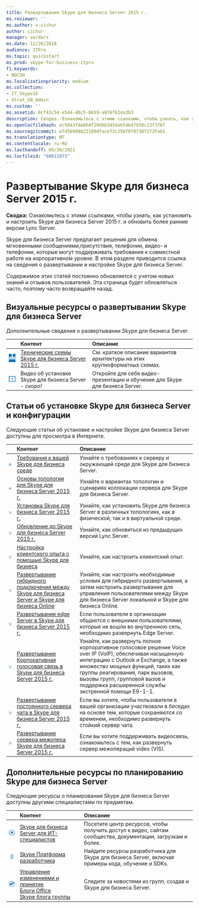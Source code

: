 ```yaml
---
title: Развертывание Skype для бизнеса Server 2015 г.
ms.reviewer: ''
ms.author: v-cichur
author: cichur
manager: serdars
ms.date: 12/20/2018
audience: ITPro
ms.topic: quickstart
ms.prod: skype-for-business-itpro
f1.keywords:
- NOCSH
ms.localizationpriority: medium
ms.collection:
- IT_Skype16
- Strat_SB_Admin
ms.custom: ''
ms.assetid: 0cf43c54-e544-40c5-8659-a876f614a3b3
description: Сводка. Ознакомьтесь с этими ссылками, чтобы узнать, как установить и настроить Skype для бизнеса Server 2015 г. и обновить более ранние версии Lync Server.
ms.openlocfilehash: ec5843fde868f29d6b345da654b47830c13f376f
ms.sourcegitcommit: efd56988b22189dface73c156f6f8738f273fa61
ms.translationtype: MT
ms.contentlocale: ru-RU
ms.lasthandoff: 09/30/2021
ms.locfileid: "60011973"
---
```

# <a name="deploy-skype-for-business-server-2015"></a>Развертывание Skype для бизнеса Server 2015 г.
 
**Сводка:** Ознакомьтесь с этими ссылками, чтобы узнать, как установить и настроить Skype для бизнеса Server 2015 г. и обновить более ранние версии Lync Server.
  
Skype для бизнеса Server предлагает решения для обмена мгновенными сообщениями,присутствия, телефонии, видео- и телефонии, которые могут поддерживать требования к совместной работе на корпоративном уровне. В этом разделе приводится ссылка на сведения о развертывании и настройке Skype для бизнеса Server. 
  
Содержимое этих статей постоянно обновляется с учетом новых знаний и отзывов пользователей. Эта страница будет обновляться часто, поэтому часто возвращайте назад.
## <a name="visual-resources-about-how-to-deploy-skype-for-business-server"></a>Визуальные ресурсы о развертывании Skype для бизнеса Server

Дополнительные сведения о развертывании Skype для бизнеса Server.
  
|&nbsp;|Контент|Описание|
|:-----|:-----|:-----|
|![Значок для технических схем.](../media/87de0d09-77fd-46f2-b9f6-99a7998fd332.png)|[Технические схемы Skype для бизнеса Server 2015 г.](../technical-diagrams.md)  |См. краткое описание вариантов архитектуры на этих крупноформатных схемах.   |
|![Значок для видео.](../media/143e0d86-1c68-482a-9bf9-93e7966acca0.png)|Видео об установке Skype для бизнеса Server - *скоро!*   |Откройте для себя видео-презентации и обучение для Skype для бизнеса Server.   |
   
##  <a name="articles-about-skype-for-business-server-installation-and-configuration"></a>Статьи об установке Skype для бизнеса Server и конфигурации

Следующие статьи об установке и настройке Skype для бизнеса Server доступны для просмотра в Интернете. 
  
|&nbsp;|Контент|Описание|
|:-----|:-----|:-----|
|![Значок для документации.](../media/e4c786ef-1fff-4512-87c5-748543c60222.png)|[Требования к вашей Skype для бизнеса среде](../plan-your-deployment/requirements-for-your-environment/requirements-for-your-environment.md)  |Узнайте о требованиях к серверу и окружающей среде для Skype для бизнеса Server.   |
|![Значок для документации.](../media/e4c786ef-1fff-4512-87c5-748543c60222.png)|[Основы топологии для Skype для бизнеса Server 2015 г.](../plan-your-deployment/topology-basics/topology-basics.md)  |Узнайте о вариантах топологии и сценариях коллокации сервера для Skype для бизнеса Server.   |
|![Числовая как значок.](../media/d73b5029-a6ba-4abd-9197-d8151dabf56e.png)|[Установка Skype для бизнеса Server 2015 г.](install/install.md)  |Узнайте, как установить Skype для бизнеса Server в различных топологиях, как в физической, так и в виртуальной среде.   |
|![Числовая как значок.](../media/d73b5029-a6ba-4abd-9197-d8151dabf56e.png)|[Обновление до Skype для бизнеса Server 2015 г.](upgrade-to-skype-for-business-server.md)  |Узнайте, как обновиться из предыдущих версий Lync Server.   |
|![Числовая как значок.](../media/d73b5029-a6ba-4abd-9197-d8151dabf56e.png)|[Настройка клиентского опыта с помощью Skype для бизнеса](deploy-clients/configure-the-client-experience.md)  |Узнайте, как настроить клиентский опыт.   |
|![Числовая как значок.](../media/d73b5029-a6ba-4abd-9197-d8151dabf56e.png)|[Развертывание гибридного подключения между Skype для бизнеса Server и Skype для бизнеса Online](../../SfbHybrid/hybrid/configure-hybrid-connectivity.md?bc=%2fSkypeForBusiness%2fbreadcrumb%2ftoc.json&toc=%2fSkypeForBusiness%2ftoc.json)  |Узнайте, как настроить необходимые условия для гибридного развертывания, а затем настроить развертывание для управления пользователями между Skype для бизнеса Server локальной и Skype для бизнеса Online.   |
|![Числовая как значок.](../media/d73b5029-a6ba-4abd-9197-d8151dabf56e.png)|[Развертывание edge Server в Skype для бизнеса Server 2015 г.](deploy-edge-server/deploy-edge-server.md)  |Если пользователи в организации общаются с внешними пользователями, которые не вошли во внутреннюю сеть, необходимо развернуть Edge Server.   |
|![Числовая как значок.](../media/d73b5029-a6ba-4abd-9197-d8151dabf56e.png)|[Развертывание Корпоративная голосовая связь в Skype для бизнеса Server 2015 г.](deploy-enterprise-voice/deploy-enterprise-voice.md)  |Узнайте, как развернуть полное корпоративное голосовое решение Voice over IP (VoIP), обеспечивая насыщенную интеграцию с Outlook и Exchange, а также множество мощных функций, таких как группы реагирования, парк вызовов, вызовы групп, групповой вызов и поддержка расширенной службы экстренной помощи E9-1-1.   |
|![Числовая как значок.](../media/d73b5029-a6ba-4abd-9197-d8151dabf56e.png)|[Развертывание постоянного сервера чата в Skype для бизнеса Server 2015 г.](deploy-persistent-chat-server/deploy-persistent-chat-server.md)  |Если вы хотите, чтобы пользователи в вашей организации участвовали в беседах на основе тем, которые сохраняются со временем, необходимо развернуть стойкий сервер чата.   |
|![Числовая как значок.](../media/d73b5029-a6ba-4abd-9197-d8151dabf56e.png)|[Развертывание сервера межопера Skype для бизнеса Server 2015 г.](deploy-video-interop-server/deploy-video-interop-server.md)  |Если вы хотите поддерживать видеосвязь, ознакомьтесь с тем, как развернуть сервер межопераций video (VIS).   |
   
## <a name="additional-resources-about-planning-for-skype-for-business-server"></a>Дополнительные ресурсы по планированию Skype для бизнеса Server

Следующие ресурсы о планировании Skype для бизнеса Server доступны другими специалистами по предметам. 
  
|&nbsp;|Контент|Описание|
|:-----|:-----|:-----|
|![Значок для docs.](../media/4eff581b-890b-46cb-8224-a4122137d27e.png)|[Skype для бизнеса Server для ИТ-специалистов](../../Hub/index.yml)  |Посетите центр ресурсов, чтобы получить доступ к видео, сайтам сообщества, документации, загрузкам и более.   |
|![Значок для контента разработчика.](../media/3626138a-2778-407e-911f-a0dcbdc36684.png)|[Skype Платформа разработчика](/skype-sdk/skypedeveloperplatform)  |Найдите ресурсы разработчика для Skype для бизнеса Server, включая примеры кода, обучение и SDKs.   |
|![Значок для новостей, блогов и так далее.](../media/ac692cb8-7db8-4810-b53f-1bc88b1e4cac.png) | [Управление изменениями и принятие](https://go.microsoft.com/fwlink/p/?LinkId=532796) <br/> [Блоги Office](https://go.microsoft.com/fwlink/p/?LinkId=528899)   <br/> [Skype блога группы](https://go.microsoft.com/fwlink/p/?LinkId=532818)  |Следите за новостями из групп, создав и Skype для бизнеса Server.   |

